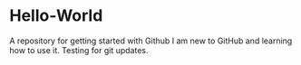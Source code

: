 # Hello-World
A repository for getting started with Github
I am new to GitHub and learning how to use it.
Testing for git updates.
